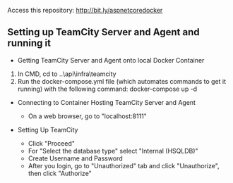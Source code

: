 Access this repository: http://bit.ly/aspnetcoredocker

## Setting up TeamCity Server and Agent and running it

- Getting TeamCity Server and Agent onto local Docker Container
1) In CMD, cd to ..\api\infra\teamcity
2) Run the docker-compose.yml file (which automates commands to get it running) with the following command: docker-compose up -d

- Connecting to Container Hosting TeamCity Server and Agent
    - On a web browser, go to "localhost:8111"

- Setting Up TeamCity
    - Click "Proceed"
    - For "Select the database type" select "Internal (HSQLDB)"
    - Create Username and Password
    - After you login, go to "Unauthorized" tab and click "Unauthorize", then click "Authorize"

